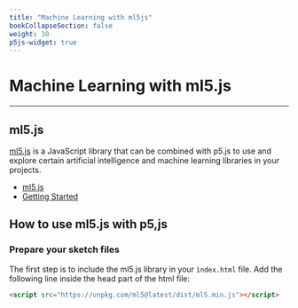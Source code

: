 ```yaml
---
title: "Machine Learning with ml5js"
bookCollapseSection: false
weight: 30
p5js-widget: true
---
```


# Machine Learning with ml5.js

---

## ml5.js

[ml5.js](https://ml5js.org/) is a JavaScript library that can be combined with p5.js to use and explore certain artificial intelligence and machine learning libraries in your projects.

- [ml5.js](https://ml5js.org/)
- [Getting Started](https://learn.ml5js.org/#/)

## How to use ml5.js with p5,js

### Prepare your sketch files

The first step is to include the ml5.js library in your `ìndex.html` file. Add the following line inside the head part of the html file:

```html
<script src="https://unpkg.com/ml5@latest/dist/ml5.min.js"></script>
```
